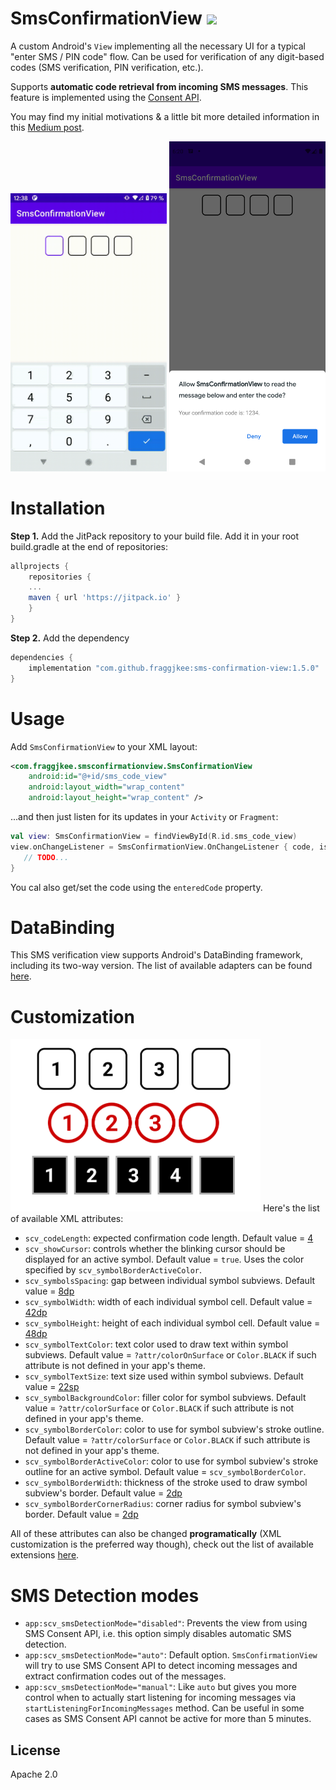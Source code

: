 # SmsConfirmationView [![](https://jitpack.io/v/fraggjkee/sms-confirmation-view.svg)](https://jitpack.io/#fraggjkee/sms-confirmation-view)
A custom Android's `View` implementing all the necessary UI for a typical "enter SMS / PIN code" flow. Can be used for verification of any digit-based codes (SMS verification, PIN verification, etc.).

Supports **automatic code retrieval from incoming SMS messages**. This feature is implemented using the [Consent API](https://developers.google.com/identity/sms-retriever/user-consent/overview).

You may find my initial motivations & a little bit more detailed information in this [Medium post](https://medium.com/swlh/implementing-the-complete-sms-verification-flow-using-consent-api-in-android-ae0327f74658).

<img src="/images/demo-gif.gif"  width="250">
<img src="/images/Screenshot_1605712810.png"  width="250">

# Installation
**Step 1.** Add the JitPack repository to your build file. Add it in your root build.gradle at the end of repositories:
```gradle
allprojects {
    repositories {
	...
	maven { url 'https://jitpack.io' }
    }
}
```
**Step 2.** Add the dependency
```gradle
dependencies {
    implementation "com.github.fraggjkee:sms-confirmation-view:1.5.0"
}
```

# Usage
Add `SmsConfirmationView` to your XML layout:
```xml
<com.fraggjkee.smsconfirmationview.SmsConfirmationView
    android:id="@+id/sms_code_view"
    android:layout_width="wrap_content"
    android:layout_height="wrap_content" />
```

...and then just listen for its updates in your `Activity` or `Fragment`:

```kotlin
val view: SmsConfirmationView = findViewById(R.id.sms_code_view)
view.onChangeListener = SmsConfirmationView.OnChangeListener { code, isComplete ->
   // TODO...           
}
```

You cal also get/set the code using the `enteredCode` property.

# DataBinding
This SMS verification view supports Android's DataBinding framework, including its two-way version. The list of available adapters can be found [here](https://github.com/fraggjkee/sms-confirmation-view/blob/master/library/src/main/java/com/fraggjkee/smsconfirmationview/BindingAdapters.kt).

# Customization
<img src="images/demo.png?raw=true" width="400">
Here's the list of available XML attributes:

- `scv_codeLength`: expected confirmation code length. Default value = [4](https://github.com/fraggjkee/SmsConfirmationView/blob/fb2be87c0510a10a95b343f79380de72f6fe7742/library/src/main/java/com/fraggjkee/smsconfirmationview/SmsConfirmationView.kt#L186)
- `scv_showCursor`: controls whether the blinking cursor should be displayed for an active symbol. Default value = `true`. Uses the color specified by `scv_symbolBorderActiveColor`.
- `scv_symbolsSpacing`: gap between individual symbol subviews. Default value = [8dp](https://github.com/fraggjkee/SmsConfirmationView/blob/fb2be87c0510a10a95b343f79380de72f6fe7742/library/src/main/res/values/dimens.xml#L4)
- `scv_symbolWidth`: width of each individual symbol cell. Default value = [42dp](https://github.com/fraggjkee/SmsConfirmationView/blob/fb2be87c0510a10a95b343f79380de72f6fe7742/library/src/main/res/values/dimens.xml#L6)
- `scv_symbolHeight`: height of each individual symbol cell. Default value = [48dp](https://github.com/fraggjkee/SmsConfirmationView/blob/fb2be87c0510a10a95b343f79380de72f6fe7742/library/src/main/res/values/dimens.xml#L7)
- `scv_symbolTextColor`: text color used to draw text within symbol subviews. Default value = `?attr/colorOnSurface` or `Color.BLACK` if such attribute is not defined in your app's theme.
- `scv_symbolTextSize`: text size used within symbol subviews. Default value = [22sp](https://github.com/fraggjkee/SmsConfirmationView/blob/fb2be87c0510a10a95b343f79380de72f6fe7742/library/src/main/res/values/dimens.xml#L8)
- `scv_symbolBackgroundColor`: filler color for symbol subviews. Default value = `?attr/colorSurface` or `Color.BLACK` if such attribute is not defined in your app's theme.
- `scv_symbolBorderColor`: color to use for symbol subview's stroke outline. Default value = `?attr/colorSurface` or `Color.BLACK` if such attribute is not defined in your app's theme.
- `scv_symbolBorderActiveColor`: color to use for symbol subview's stroke outline for an active symbol. Default value = `scv_symbolBorderColor`.
- `scv_symbolBorderWidth`: thickness of the stroke used to draw symbol subview's border. Default value = [2dp](https://github.com/fraggjkee/SmsConfirmationView/blob/fb2be87c0510a10a95b343f79380de72f6fe7742/library/src/main/res/values/dimens.xml#L9)
- `scv_symbolBorderCornerRadius`: corner radius for symbol subview's border. Default value = [2dp](https://github.com/fraggjkee/SmsConfirmationView/blob/fb2be87c0510a10a95b343f79380de72f6fe7742/library/src/main/res/values/dimens.xml#L5)

All of these attributes can also be changed **programatically** (XML customization is the preferred way though), check out the list of available extensions [here](https://github.com/fraggjkee/SmsConfirmationView/blob/master/library/src/main/java/com/fraggjkee/smsconfirmationview/SmsConfirmationViewExt.kt).

# SMS Detection modes
- `app:scv_smsDetectionMode="disabled"`: Prevents the view from using SMS Consent API, i.e. this option simply disables automatic SMS detection.
- `app:scv_smsDetectionMode="auto"`: Default option. `SmsConfirmationView` will try to use SMS Consent API to detect incoming messages and extract confirmation codes out of the messages.
- `app:scv_smsDetectionMode="manual"`: Like `auto` but gives you more control when to actually start listening for incoming messages via `startListeningForIncomingMessages` method. Can be useful in some cases as SMS Consent API cannot be active for more than 5 minutes.

License
----
Apache 2.0
